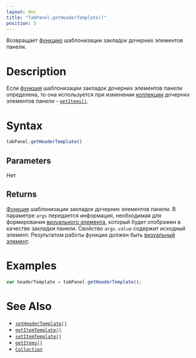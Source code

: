```yaml
---
layout: doc
title: "TabPanel.getHeaderTemplate()"
position: 5
---
```


Возвращает [функцию](../../../Core/Script/) шаблонизации закладок дочерних элементов панели.

# Description

Если [функция](../../../Core/Script/) шаблонизации закладок дочерних элементов панели
определена, то она используется при изменении [коллекции](../../../Core/Collection/)
дочерних элементов панели - [`getItems()`](../../../Core/Elements/Container/Container.getItems/).

# Syntax

```js
tabPanel.getHeaderTemplate()
```

## Parameters

Нет

## Returns

[Функция](../../../Core/Script/) шаблонизации закладок дочерних элементов
панели. В параметре `args` передается информация, необходимая для формирования
[визуального элемента](../../../Core/Elements/Element/), который будет отображен в
качестве закладки панели. Свойство `args.value` содержит исходный элемент.
Результатом работы функции должен быть [визуальный элемент](../../../Core/Elements/Element/).

# Examples

```js
var headerTemplate = tabPanel.getHeaderTemplate();
```

# See Also

* [`setHeaderTemplate()`](../TabPanel.setHeaderTemplate/)
* [`getItemTemplate()`](../../../Core/Elements/Container/Container.getItemTemplate/)
* [`setItemTemplate()`](../../../Core/Elements/Container/Container.setItemTemplate/)
* [`getItems()`](../../../Core/Elements/Container/Container.getItems/)
* [`Collection`](../../../Core/Collection/)
